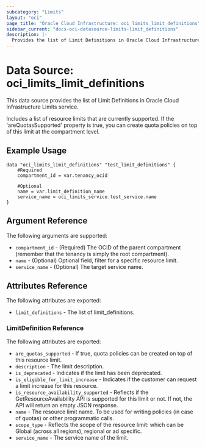 ```yaml
---
subcategory: "Limits"
layout: "oci"
page_title: "Oracle Cloud Infrastructure: oci_limits_limit_definitions"
sidebar_current: "docs-oci-datasource-limits-limit_definitions"
description: |-
  Provides the list of Limit Definitions in Oracle Cloud Infrastructure Limits service
---
```


# Data Source: oci_limits_limit_definitions
This data source provides the list of Limit Definitions in Oracle Cloud Infrastructure Limits service.

Includes a list of resource limits that are currently supported.
If the 'areQuotasSupported' property is true, you can create quota policies on top of this limit at the
compartment level.


## Example Usage

```hcl
data "oci_limits_limit_definitions" "test_limit_definitions" {
	#Required
	compartment_id = var.tenancy_ocid

	#Optional
	name = var.limit_definition_name
	service_name = oci_limits_service.test_service.name
}
```

## Argument Reference

The following arguments are supported:

* `compartment_id` - (Required) The OCID of the parent compartment (remember that the tenancy is simply the root compartment). 
* `name` - (Optional) Optional field, filter for a specific resource limit.
* `service_name` - (Optional) The target service name.


## Attributes Reference

The following attributes are exported:

* `limit_definitions` - The list of limit_definitions.

### LimitDefinition Reference

The following attributes are exported:

* `are_quotas_supported` - If true, quota policies can be created on top of this resource limit. 
* `description` - The limit description.
* `is_deprecated` - Indicates if the limit has been deprecated. 
* `is_eligible_for_limit_increase` - Indicates if the customer can request a limit increase for this resource. 
* `is_resource_availability_supported` - Reflects if the GetResourceAvailability API is supported for this limit or not. If not, the API will return an empty JSON response. 
* `name` - The resource limit name. To be used for writing policies (in case of quotas) or other programmatic calls. 
* `scope_type` - Reflects the scope of the resource limit: which can be Global (across all regions), regional or ad specific. 
* `service_name` - The service name of the limit.

